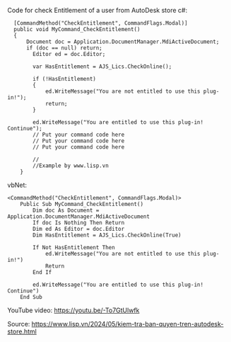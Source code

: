 Code for check Entitlement of a user from AutoDesk store
c#:

      [CommandMethod("CheckEntitlement", CommandFlags.Modal)]
      public void MyCommand_CheckEntitlement()
      {
          Document doc = Application.DocumentManager.MdiActiveDocument;            
          if (doc == null) return;
			Editor ed = doc.Editor;
			
			var HasEntitlement = AJS_Lics.CheckOnline();
   
			if (!HasEntitlement)
			{
				ed.WriteMessage("You are not entitled to use this plug-in!");
				return;
			}
			
			ed.WriteMessage("You are entitled to use this plug-in! Continue");
			// Put your command code here
			// Put your command code here
			// Put your command code here
			
			//
            //Example by www.lisp.vn
        }

 vbNet:

 	<CommandMethod("CheckEntitlement", CommandFlags.Modal)>
        Public Sub MyCommand_CheckEntitlement()
            Dim doc As Document = Application.DocumentManager.MdiActiveDocument
            If doc Is Nothing Then Return
            Dim ed As Editor = doc.Editor
            Dim HasEntitlement = AJS_Lics.CheckOnline(True)

            If Not HasEntitlement Then
                ed.WriteMessage("You are not entitled to use this plug-in!")
                Return
            End If

            ed.WriteMessage("You are entitled to use this plug-in! Continue")
        End Sub

YouTube video: https://youtu.be/-To7GtUlwfk

Source: https://www.lisp.vn/2024/05/kiem-tra-ban-quyen-tren-autodesk-store.html
